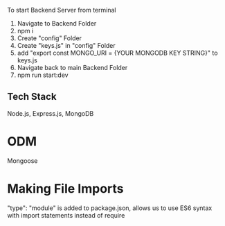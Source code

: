 To start Backend Server from terminal

1. Navigate to Backend Folder
2. npm i
3. Create "config" Folder
4. Create "keys.js" in "config" Folder
5. add "export const MONGO_URI = {YOUR MONGODB KEY STRING}" to keys.js
6. Navigate back to main Backend Folder
7. npm run start:dev


## Tech Stack 
Node.js, Express.js, MongoDB
# ODM
Mongoose

# Making File Imports
"type": "module" is added to package.json, allows us to use ES6 syntax with import statements instead of require


